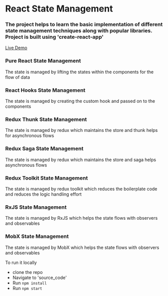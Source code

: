# React State Management

### The project helps to learn the basic implementation of different state management techniques along with popular libraries. Project is built using 'create-react-app'

<a href="https://sadanandpai.github.io/react-state-management/">Live Demo</a>

### Pure React State Management
The state is managed by lifting the states within the components for the flow of data

### React Hooks State Management
The state is managed by creating the custom hook and passed on to the components

### Redux Thunk State Management
The state is managed by redux which maintains the store and thunk helps for asynchronous flows

### Redux Saga State Management
The state is managed by redux which maintains the store and saga helps asynchronous flows

### Redux Toolkit State Management
The state is managed by redux toolkit which reduces the boilerplate code and reduces the logic handling effort

### RxJS State Management
The state is managed by RxJS which helps the state flows with observers and observables

### MobX State Management
The state is managed by MobX which helps the state flows with observers and observables

To run it locally
- clone the repo
- Navigate to 'source_code'
- Run `npm install`
- Run  `npm start`
